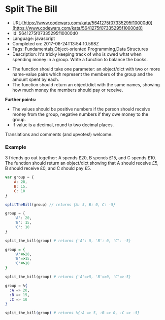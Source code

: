 # Split The Bill

 - URL:[https://www.codewars.com/kata/5641275f07335295f10000d0](https://www.codewars.com/kata/5641275f07335295f10000d0)
 - Id: 5641275f07335295f10000d0
 - Language: javascript
 - Completed on: 2017-08-24T13:54:10.598Z
 - Tags: Fundamentals,Object-oriented Programming,Data Structures
 - Description:
It's tricky keeping track of who is owed what when spending money in a group. Write a function to balance the books.

* The function should take one parameter: an object/dict with two or more name-value pairs which represent the members of the group and the amount spent by each.
* The function should return an object/dict with the same names, showing how much money the members should pay or receive.

**Further points:**

* The values should be positive numbers if the person should receive money from the group, negative numbers if they owe money to the group.
* If value is a decimal, round to two decimal places.
 
Translations and comments (and upvotes!) welcome.

### Example

3 friends go out together: A spends £20, B spends £15, and C spends £10. The function should return an object/dict showing that A should receive £5, B should receive £0, and C should pay £5.

```javascript
var group = {
    A: 20, 
    B: 15, 
    C: 10
}

splitTheBill(group) // returns {A: 5, B: 0, C: -5}
```    
```python
group = {
    'A': 20, 
    'B': 15, 
    'C': 10
}

split_the_bill(group) # returns {'A': 5, 'B': 0, 'C': -5}
```        
```ruby
group = {
    'A'=>20, 
    'B'=>15, 
    'C'=>10
}

split_the_bill(group) # returns {'A'=>5, 'B'=>0, 'C'=>-5}
```    
```elixir
group = %{
  :A => 20,
  :B => 15,
  :C => 10
}

split_the_bill(group) # returns %{:A => 5, :B => 0, :C => -5}
```
